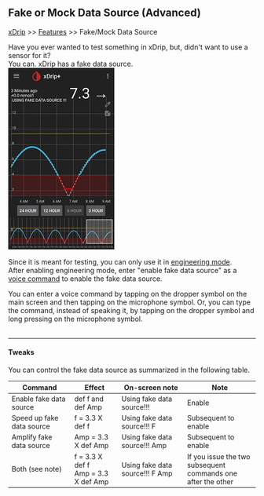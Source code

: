 ## Fake or Mock Data Source (Advanced)
[xDrip](../README.md) >> [Features](./Features_page.md) >> Fake/Mock Data Source  
  
Have you ever wanted to test something in xDrip, but, didn't want to use a sensor for it?  
You can.  xDrip has a fake data source.  
![](./images/FakeDataSource.png)  

Since it is meant for testing, you can only use it in [engineering mode](./Engineering-Mode.md).  
After enabling engineering mode, enter "enable fake data source" as a [voice command](./Settings.md) to enable the fake data source.  
  
You can enter a voice command by tapping on the dropper symbol on the main screen and then tapping on the microphone symbol.  Or, you can type the command, instead of speaking it, by tapping on the dropper symbol and long pressing on the microphone symbol.  
<br/>  
  
---  

#### **Tweaks**  
You can control the fake data source as summarized in the following table.  

| Command | Effect | On-screen note | Note |  
| ----------- | ------ | ------------------ | ----- |  
| Enable fake data source | def f and def Amp | Using fake data source!!! | Enable |  
| Speed up fake data source | f = 3.3 X def f | Using fake data source!!! F | Subsequent to enable |  
| Amplify fake data source | Amp = 3.3 X def Amp | Using fake data source!!! Amp | Subsequent to enable |  
| Both (see note)  | f = 3.3 X def f <br/> Amp = 3.3 X def Amp | Using fake data source!!! F Amp | If you issue the two subsequent<br/>commands one after the other |    
  
  
